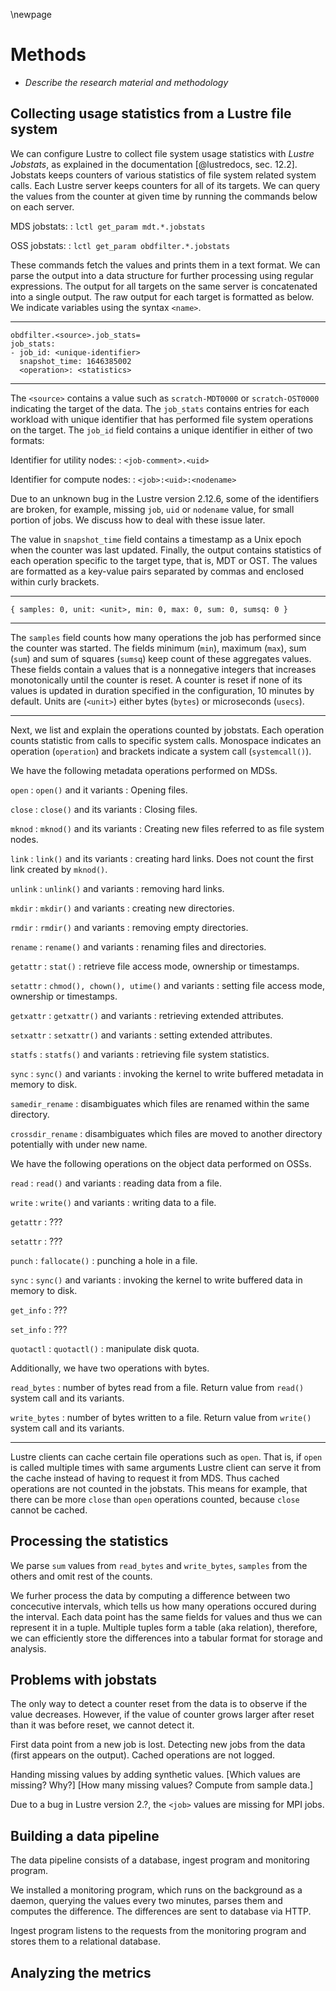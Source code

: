 \newpage

# Methods
- *Describe the research material and methodology*


## Collecting usage statistics from a Lustre file system
We can configure Lustre to collect file system usage statistics with *Lustre Jobstats*, as explained in the documentation [@lustredocs, sec. 12.2].
Jobstats keeps counters of various statistics of file system related system calls.
Each Lustre server keeps counters for all of its targets.
We can query the values from the counter at given time by running the commands below on each server.

MDS jobstats:
: `lctl get_param mdt.*.jobstats`

OSS jobstats:
: `lctl get_param obdfilter.*.jobstats`

These commands fetch the values and prints them in a text format.
We can parse the output into a data structure for further processing using regular expressions.
The output for all targets on the same server is concatenated into a single output.
The raw output for each target is formatted as below.
We indicate variables using the syntax `<name>`.

---

```text
obdfilter.<source>.job_stats=
job_stats:
- job_id: <unique-identifier>
  snapshot_time: 1646385002
  <operation>: <statistics>
```

---

The `<source>` contains a value such as `scratch-MDT0000` or `scratch-OST0000` indicating the target of the data.
The `job_stats` contains entries for each workload with unique identifier that has performed file system operations on the target.
The `job_id` field contains a unique identifier in either of two formats:

Identifier for utility nodes:
: `<job-comment>.<uid>`

Identifier for compute nodes:
: `<job>:<uid>:<nodename>`

Due to an unknown bug in the Lustre version 2.12.6, some of the identifiers are broken, for example, missing `job`, `uid` or `nodename` value, for small portion of jobs.
We discuss how to deal with these issue later.

The value in `snapshot_time` field contains a timestamp as a Unix epoch when the counter was last updated.
Finally, the output contains statistics of each operation specific to the target type, that is, MDT or OST.
The values are formatted as a key-value pairs separated by commas and enclosed within curly brackets.

---

```text
{ samples: 0, unit: <unit>, min: 0, max: 0, sum: 0, sumsq: 0 }
```

---

The `samples` field counts how many operations the job has performed since the counter was started.
The fields minimum (`min`), maximum (`max`), sum (`sum`) and sum of squares (`sumsq`) keep count of these aggregates values.
These fields contain a values that is a nonnegative integers that increases monotonically until the counter is reset.
A counter is reset if none of its values is updated in duration specified in the configuration, 10 minutes by default.
Units are (`<unit>`) either bytes (`bytes`) or microseconds (`usecs`).

---

Next, we list and explain the operations counted by jobstats.
Each operation counts statistic from calls to specific system calls.
Monospace indicates an operation (`operation`) and brackets indicate a system call (`systemcall()`).

We have the following metadata operations performed on MDSs.

`open`
: `open()` and it variants
: Opening files.

`close`
: `close()` and its variants
: Closing files.

`mknod`
: `mknod()` and its variants
: Creating new files referred to as file system nodes.

`link`
: `link()` and its variants
: creating hard links. Does not count the first link created by `mknod()`.

`unlink`
: `unlink()` and variants
: removing hard links.

`mkdir`
: `mkdir()` and variants
: creating new directories.

`rmdir`
: `rmdir()` and variants
: removing empty directories.

`rename`
: `rename()` and variants
: renaming files and directories.

`getattr`
: `stat()`
: retrieve file access mode, ownership or timestamps.

`setattr`
: `chmod(), chown(), utime()` and variants
: setting file access mode, ownership or timestamps.

`getxattr`
: `getxattr()` and variants
: retrieving extended attributes.

`setxattr`
: `setxattr()` and variants
: setting extended attributes.

`statfs`
: `statfs()` and variants
: retrieving file system statistics.

`sync`
: `sync()` and variants
: invoking the kernel to write buffered metadata in memory to disk.

`samedir_rename`
: disambiguates which files are renamed within the same directory.

`crossdir_rename`
: disambiguates which files are moved to another directory potentially with under new name.

We have the following operations on the object data performed on OSSs.

`read`
: `read()` and variants
: reading data from a file.

`write`
: `write()` and variants
: writing data to a file.

`getattr`
: ???

`setattr`
: ???

`punch`
: `fallocate()`
: punching a hole in a file.

`sync`
: `sync()` and variants
: invoking the kernel to write buffered data in memory to disk.

`get_info`
: ???

`set_info`
: ???

`quotactl`
: `quotactl()`
: manipulate disk quota.

Additionally, we have two operations with bytes.

`read_bytes`
: number of bytes read from a file. Return value from `read()` system call and its variants.

`write_bytes`
: number of bytes written to a file. Return value from `write()` system call and its variants.

---

Lustre clients can cache certain file operations such as `open`.
That is, if `open` is called multiple times with same arguments Lustre client can serve it from the cache instead of having to request it from MDS.
Thus cached operations are not counted in the jobstats.
This means for example, that there can be more `close` than `open` operations counted, because `close` cannot be cached.


## Processing the statistics
We parse `sum` values from `read_bytes` and `write_bytes`, `samples` from the others and omit rest of the counts.

We furher process the data by computing a difference between two concecutive intervals, which tells us how many operations occured during the interval.
Each data point has the same fields for values and thus we can represent it in a tuple.
Multiple tuples form a table (aka relation), therefore, we can efficiently store the differences into a tabular format for storage and analysis.


## Problems with jobstats
The only way to detect a counter reset from the data is to observe if the value decreases.
However, if the value of counter grows larger after reset than it was before
reset, we cannot detect it.

First data point from a new job is lost.
Detecting new jobs from the data (first appears on the output).
Cached operations are not logged.

Handing missing values by adding synthetic values.
[Which values are missing? Why?]
[How many missing values? Compute from sample data.]

Due to a bug in Lustre version 2.?, the `<job>` values are missing for MPI jobs.


## Building a data pipeline
The data pipeline consists of a database, ingest program and monitoring program.

We installed a monitoring program, which runs on the background as a daemon, querying the values every two minutes, parses them and computes the difference.
The differences are sent to database via HTTP.

Ingest program listens to the requests from the monitoring program and stores them to a relational database.


## Analyzing the metrics

